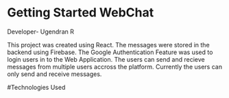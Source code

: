 # Getting Started WebChat
Developer- Ugendran R

This project was created using React. The messages were stored in the backend using Firebase. The Google Authentication Feature was used to login users in to the Web Application.
The users can send and recieve messages from multiple users accross the platform. Currently the users can only send and receive messages.

#Technologies Used
